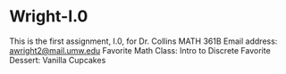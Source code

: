# Wright-I.0
This is the first assignment, I.0, for Dr. Collins MATH 361B 
Email address: awright2@mail.umw.edu
Favorite Math Class: Intro to Discrete
Favorite Dessert: Vanilla Cupcakes
